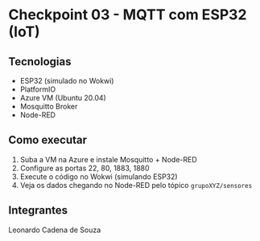 # Checkpoint 03 - MQTT com ESP32 (IoT)

## Tecnologias
- ESP32 (simulado no Wokwi)
- PlatformIO
- Azure VM (Ubuntu 20.04)
- Mosquitto Broker
- Node-RED

## Como executar
1. Suba a VM na Azure e instale Mosquitto + Node-RED
2. Configure as portas 22, 80, 1883, 1880
3. Execute o código no Wokwi (simulando ESP32)
4. Veja os dados chegando no Node-RED pelo tópico `grupoXYZ/sensores`

## Integrantes
Leonardo Cadena de Souza
